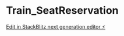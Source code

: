 # Train_SeatReservation

[Edit in StackBlitz next generation editor ⚡️](https://stackblitz.com/~/github.com/SwatiGargg/Train_SeatReservation)